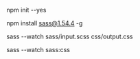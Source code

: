 
 npm init --yes   
 
 npm install sass@1.54.4 -g 

sass --watch sass/input.scss css/output.css

sass --watch sass:css